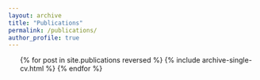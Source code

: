 ```yaml
---
layout: archive
title: "Publications"
permalink: /publications/
author_profile: true
---
```


<ol>{% for post in site.publications reversed %}
  {% include archive-single-cv.html %}
{% endfor %}</ol>

<!-- {% if author.googlescholar %}
  You can also find my articles on <u><a href="{{author.googlescholar}}">my Google Scholar profile</a>.</u>
{% endif %}

{% include base_path %}

{% for post in site.publications reversed %}
  {% include archive-single.html %}
{% endfor %} -->
